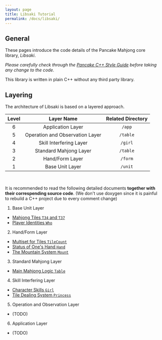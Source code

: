 ```yaml
---
layout: page
title: Libsaki Tutorial
permalink: /docs/libsaki/
---
```


## General

These pages introduce the code details
of the Pancake Mahjong core library, *Libsaki*.

*Please carefully check through the [Pancake C++ Style Guide](/docs/cpp/)
before taking any change to the code.* 

This library is written in plain C++ without any third party library. 

## Layering

The architecture of Libsaki is based on a layered approach.

| Level | Layer Name                      | Related Directory |
| :---: | :-----------------------------: | :---------------: |
| 6     | Application Layer               | `/app`            |
| 5     | Operation and Observation Layer | `/table`          |
| 4     | Skill Interfering Layer         | `/girl`           |
| 3     | Standard Mahjong Layer          | `/table`          |
| 2     | Hand/Form Layer                 | `/form`           |
| 1     | Base Unit Layer                 | `/unit`           |

<br />

It is recommended to read the following detailed documents
**together with their correspending source code**.
(We don't use doxygen since it is painful
 to rebuild a C++ project due to every comment change)

1. Base Unit Layer
  - [Mahjong Tiles `T34` and `T37`](/docs/libsaki/tile/)
  - [Player Identities `Who`](/docs/libsaki/who/)

2. Hand/Form Layer
  - [Multiset for Tiles `TileCount`](/docs/libsaki/tilecount/)
  - [Status of One's Hand `Hand`](/docs/libsaki/hand/)
  - [The Mountain System `Mount`](/docs/libsaki/mount/)

3. Standard Mahjong Layer
  - [Main Mahjong Logic `Table`](/docs/libsaki/table/)

4. Skill Interfering Layer
  - [Character Skills `Girl`](/docs/libsaki/girl/)
  - [Tile Dealing System `Princess`](/docs/libsaki/princess/)

5. Operation and Observation Layer
  - (TODO)

6. Application Layer
  - (TODO)

